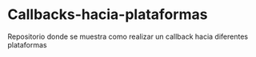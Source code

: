# Callbacks-hacia-plataformas
Repositorio donde se muestra como realizar un callback hacia diferentes plataformas

